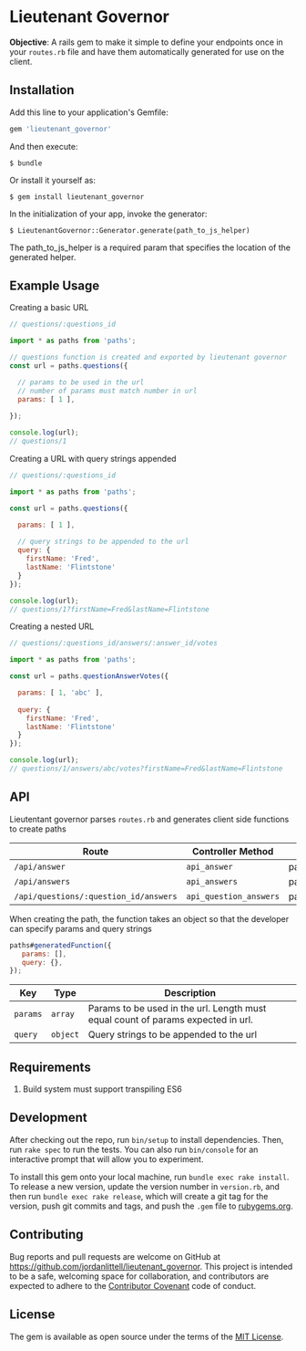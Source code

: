 # Lieutenant Governor

**Objective**: A rails gem to make it simple to define your endpoints once in your ```routes.rb``` file and have them automatically generated for use on the client.


## Installation

Add this line to your application's Gemfile:

```ruby
gem 'lieutenant_governor'
```

And then execute:

    $ bundle

Or install it yourself as:

    $ gem install lieutenant_governor
    
In the initialization of your app, invoke the generator:
    
    $ LieutenantGovernor::Generator.generate(path_to_js_helper)

The path_to_js_helper is a required param that specifies the location of the generated helper.

    

## Example Usage

Creating a basic URL

```js
// questions/:questions_id

import * as paths from 'paths';

// questions function is created and exported by lieutenant governor
const url = paths.questions({

  // params to be used in the url
  // number of params must match number in url
  params: [ 1 ],
  
});

console.log(url);
// questions/1

```


Creating a URL with query strings appended

```js
// questions/:questions_id

import * as paths from 'paths';

const url = paths.questions({

  params: [ 1 ],
  
  // query strings to be appended to the url
  query: {
    firstName: 'Fred',
    lastName: 'Flintstone'
  }
});

console.log(url);
// questions/1?firstName=Fred&lastName=Flintstone

```


Creating a nested URL

```js
// questions/:questions_id/answers/:answer_id/votes

import * as paths from 'paths';

const url = paths.questionAnswerVotes({

  params: [ 1, 'abc' ],
  
  query: {
    firstName: 'Fred',
    lastName: 'Flintstone'
  }
});

console.log(url);
// questions/1/answers/abc/votes?firstName=Fred&lastName=Flintstone

```

## API

Lieutentant governor parses ```routes.rb``` and  generates client side functions to create paths

Route                   | Controller Method      | Generated Function
----------------------- | ---------------------- | -----------
`/api/answer`           | `api_answer`   | paths.apiAnswer
`/api/answers`          | `api_answers`  | paths.apiAnswers
`/api/questions/:question_id/answers`              | `api_question_answers`  | paths.apiQuestionAnswers



When creating the path, the function takes an object so that the developer can specify params and query strings

```js
paths#generatedFunction({ 
   params: [],
   query: {},
});
```

Key                  | Type      | Description
-------------------- | --------- | -----------
`params`             | `array`   | Params to be used in the url. Length must equal count of params expected in url.
`query`              | `object`  | Query strings to be appended to the url


## Requirements

1. Build system must support transpiling ES6


## Development

After checking out the repo, run `bin/setup` to install dependencies. Then, run `rake spec` to run the tests. You can also run `bin/console` for an interactive prompt that will allow you to experiment.

To install this gem onto your local machine, run `bundle exec rake install`. To release a new version, update the version number in `version.rb`, and then run `bundle exec rake release`, which will create a git tag for the version, push git commits and tags, and push the `.gem` file to [rubygems.org](https://rubygems.org).

## Contributing

Bug reports and pull requests are welcome on GitHub at https://github.com/jordanlittell/lieutenant_governor. This project is intended to be a safe, welcoming space for collaboration, and contributors are expected to adhere to the [Contributor Covenant](http://contributor-covenant.org) code of conduct.


## License

The gem is available as open source under the terms of the [MIT License](http://opensource.org/licenses/MIT).

